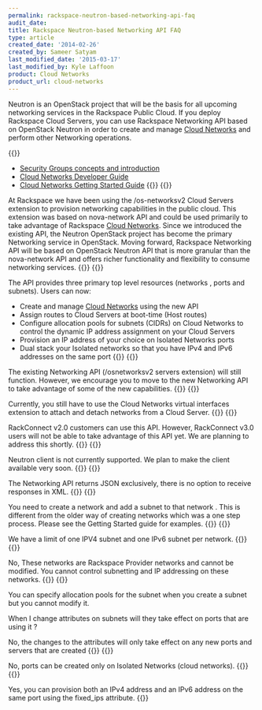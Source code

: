 ```yaml
---
permalink: rackspace-neutron-based-networking-api-faq
audit_date:
title: Rackspace Neutron-based Networking API FAQ
type: article
created_date: '2014-02-26'
created_by: Sameer Satyam
last_modified_date: '2015-03-17'
last_modified_by: Kyle Laffoon
product: Cloud Networks
product_url: cloud-networks
---
```


Neutron is an OpenStack project that will be the basis for all upcoming
networking services in the Rackspace Public Cloud. If you deploy
Rackspace Cloud Servers, you can use Rackspace Networking API based on
OpenStack Neutron in order to create and manage [Cloud Networks](https://www.rackspace.com/cloud/networks/) and perform other
Networking operations.

{{<accordion title="Where are the docs?" col="in" href="accordion1">}}

-  [Security Groups concepts and introduction](https://docs.rackspace.com/docs/cloud-networks/v2/developer-guide/#document-concepts/concepts-security-groups)
-  [Cloud Networks Developer Guide](https://docs.rackspace.com/docs/cloud-networks/v2/developer-guide)
-  [Cloud Networks Getting Started Guide](https://docs.rackspace.com/docs/cloud-networks/v2/developer-guide/#document-getting-started)
{{</accordion>}}
{{<accordion title="Why are you introducing Rackspace Networking based on the OpenStack Neutron API?" col="in" href="accordion2">}}

At Rackspace we have been using the /os-networksv2 Cloud Servers
extension to provision networking capabilities in the public cloud. This
extension was based on nova-network API and could be used primarily to
take advantage of Rackspace [Cloud Networks](https://www.rackspace.com/cloud/networks/). Since we introduced
the existing API, the Neutron OpenStack project has become the primary
Networking service in OpenStack. Moving forward, Rackspace Networking
API will be based on OpenStack Neutron API that is more granular than
the nova-network API and offers richer functionality and flexibility to
consume networking services.
{{</accordion>}}
{{<accordion title="What new capabilities are being introduced with the new API?" col="in" href="accordion3">}}

The API provides three primary top level resources (networks , ports and
subnets). Users can now:

-   Create and manage [Cloud Networks](https://www.rackspace.com/cloud/networks/) using the new API
-   Assign routes to Cloud Servers at boot-time (Host routes)
-   Configure allocation pools for subnets (CIDRs) on Cloud Networks to
    control the dynamic IP address assignment on your Cloud Servers
-   Provision an IP address of your choice on Isolated Networks ports
-   Dual stack your Isolated networks so that you have IPv4 and IPv6
    addresses on the same port
{{</accordion>}}
{{<accordion title="Will I still be able to use the old Networking API based on nova-network?" col="in" href="accordion4">}}

The existing Networking API (/osnetworksv2 servers extension) will
still function. However, we encourage you to move to the new Networking
API to take advantage of some of the new capabilities.
{{</accordion>}}
{{<accordion title="Can I attach and detach networks from servers using the new API?" col="in" href="accordion5">}}

Currently, you still have to use the Cloud Networks virtual interfaces
extension to attach and detach networks from a Cloud Server.
{{</accordion>}}
{{<accordion title="Is this API available to RackConnect customers?" col="in" href="accordion6">}}

RackConnect v2.0 customers can use this API. However, RackConnect v3.0
users will not be able to take advantage of this API yet. We are
planning to address this shortly.
{{</accordion>}}
{{<accordion title="Can I perform the API functions using the Neutron client?" col="in" href="accordion7">}}

Neutron client is not currently supported. We plan to make the
client available very soon.
{{</accordion>}}
{{<accordion title="Where is my XML?" col="in" href="accordion8">}}

The Networking API returns JSON exclusively, there is no option to
receive responses in XML.
{{</accordion>}}
{{<accordion title="How do I create Networks with the new API?" col="in" href="accordion9">}}

You need to create a network and add a subnet to that network . This is
different from the older way of creating networks which was a one step
process. Please see the Getting Started guide for examples.
{{</accordion>}}
{{<accordion title="How many subnets can be provisioned on a network" col="in" href="accordion10">}}

We have a limit of one IPV4 subnet and one IPv6 subnet per network.
{{</accordion>}}
{{<accordion title="Can I create, update or delete subnets on Public and ServiceNet?" col="in" href="accordion11">}}

No, These networks are Rackspace Provider networks and cannot be
modified. You cannot control subnetting and IP addressing on these
networks.
{{</accordion>}}
{{<accordion title="Can I modify allocation pools on the subnet?" col="in" href="accordion12">}}

You can specify allocation pools for the subnet when you create a subnet
but you cannot modify it.

When I change attributes on subnets will they take effect on ports that
are using it ?

No, the changes to the attributes will only take effect on any new ports
and servers that are created
{{</accordion>}}
{{<accordion title="Can I create ports on Public and ServiceNet ?" col="in" href="accordion13">}}

No, ports can be created only on Isolated Networks (cloud networks).
{{</accordion>}}
{{<accordion title="Can I have both an IPv4 and an IPv6 address on the same Isolated network port?" col="in" href="accordion14">}}

Yes, you can provision both an IPv4 address and an IPv6 address on the
same port using the fixed_ips attribute.
{{</accordion>}}